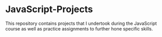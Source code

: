 # JavaScript-Projects
This repository contains projects that I undertook during the JavaScript course as well as practice assignments to further hone specific skills.
